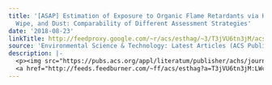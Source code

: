 ```yaml
---
title: '[ASAP] Estimation of Exposure to Organic Flame Retardants via Hand Wipe, Surface
  Wipe, and Dust: Comparability of Different Assessment Strategies'
date: '2018-08-23'
linkTitle: http://feedproxy.google.com/~r/acs/esthag/~3/T3jVU6tn3jM/acs.est.8b02723
source: 'Environmental Science & Technology: Latest Articles (ACS Publications)'
description: |-
  <p><img src="https://pubs.acs.org/appl/literatum/publisher/achs/journals/content/esthag/0/esthag.ahead-of-print/acs.est.8b02723/20180823/images/medium/es-2018-027239_0002.gif" alt="TOC Graphic"/></p><div><cite>Environmental Science & Technology</cite></div><div>DOI: 10.1021/acs.est.8b02723</div><div class="feedflare">
  <a href="http://feeds.feedburner.com/~ff/acs/esthag?a=T3jVU6tn3jM:LWcA5tjLQUM:yIl2AUoC8zA"><img src="http://feeds.feedburner.com/~ff/acs/esthag?d=yIl2AUoC8zA" border="0"></img></a>
---
```

